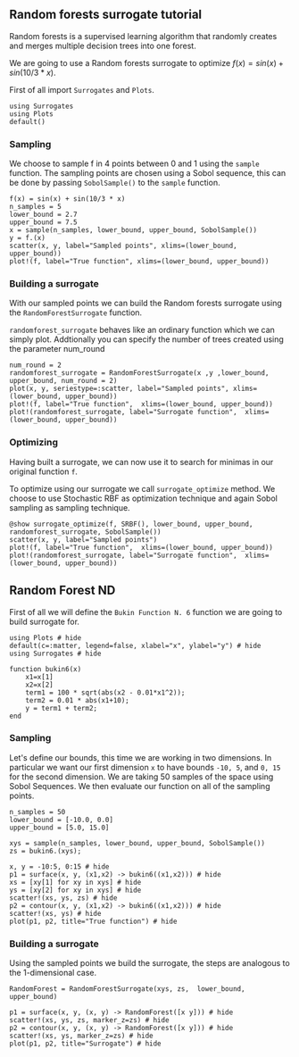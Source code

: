 ## Random forests surrogate tutorial

Random forests is a supervised learning algorithm that randomly creates and merges multiple decision trees into one forest.

We are going to use a Random forests surrogate to optimize $f(x)=sin(x)+sin(10/3 * x)$.

First of all import `Surrogates` and `Plots`.
```@example RandomForestSurrogate_tutorial
using Surrogates
using Plots
default()
```
### Sampling

We choose to sample f in 4 points between 0 and 1 using the `sample` function. The sampling points are chosen using a Sobol sequence, this can be done by passing `SobolSample()` to the `sample` function.

```@example RandomForestSurrogate_tutorial
f(x) = sin(x) + sin(10/3 * x)
n_samples = 5
lower_bound = 2.7
upper_bound = 7.5
x = sample(n_samples, lower_bound, upper_bound, SobolSample())
y = f.(x)
scatter(x, y, label="Sampled points", xlims=(lower_bound, upper_bound))
plot!(f, label="True function", xlims=(lower_bound, upper_bound))
```
### Building a surrogate

With our sampled points we can build the Random forests surrogate using the `RandomForestSurrogate` function.

`randomforest_surrogate` behaves like an ordinary function which we can simply plot. Addtionally you can specify the number of trees created
using the parameter num_round

```@example RandomForestSurrogate_tutorial
num_round = 2
randomforest_surrogate = RandomForestSurrogate(x ,y ,lower_bound, upper_bound, num_round = 2)
plot(x, y, seriestype=:scatter, label="Sampled points", xlims=(lower_bound, upper_bound))
plot!(f, label="True function",  xlims=(lower_bound, upper_bound))
plot!(randomforest_surrogate, label="Surrogate function",  xlims=(lower_bound, upper_bound))
```
### Optimizing
Having built a surrogate, we can now use it to search for minimas in our original function `f`.

To optimize using our surrogate we call `surrogate_optimize` method. We choose to use Stochastic RBF as optimization technique and again Sobol sampling as sampling technique.

```@example RandomForestSurrogate_tutorial
@show surrogate_optimize(f, SRBF(), lower_bound, upper_bound, randomforest_surrogate, SobolSample())
scatter(x, y, label="Sampled points")
plot!(f, label="True function",  xlims=(lower_bound, upper_bound))
plot!(randomforest_surrogate, label="Surrogate function",  xlims=(lower_bound, upper_bound))
```


## Random Forest ND

First of all we will define the `Bukin Function N. 6` function we are going to build surrogate for.

```@example RandomForestSurrogateND
using Plots # hide
default(c=:matter, legend=false, xlabel="x", ylabel="y") # hide
using Surrogates # hide

function bukin6(x)
    x1=x[1]
    x2=x[2]
    term1 = 100 * sqrt(abs(x2 - 0.01*x1^2));
    term2 = 0.01 * abs(x1+10);
    y = term1 + term2;
end
```


### Sampling

Let's define our bounds, this time we are working in two dimensions. In particular we want our first dimension `x` to have bounds `-10, 5`, and `0, 15` for the second dimension. We are taking 50 samples of the space using Sobol Sequences. We then evaluate our function on all of the sampling points.

```@example RandomForestSurrogateND
n_samples = 50
lower_bound = [-10.0, 0.0]
upper_bound = [5.0, 15.0]

xys = sample(n_samples, lower_bound, upper_bound, SobolSample())
zs = bukin6.(xys);
```

```@example RandomForestSurrogateND
x, y = -10:5, 0:15 # hide
p1 = surface(x, y, (x1,x2) -> bukin6((x1,x2))) # hide
xs = [xy[1] for xy in xys] # hide
ys = [xy[2] for xy in xys] # hide
scatter!(xs, ys, zs) # hide
p2 = contour(x, y, (x1,x2) -> bukin6((x1,x2))) # hide
scatter!(xs, ys) # hide
plot(p1, p2, title="True function") # hide
```


### Building a surrogate
Using the sampled points we build the surrogate, the steps are analogous to the 1-dimensional case.

```@example RandomForestSurrogateND
RandomForest = RandomForestSurrogate(xys, zs,  lower_bound, upper_bound)
```

```@example RandomForestSurrogateND
p1 = surface(x, y, (x, y) -> RandomForest([x y])) # hide
scatter!(xs, ys, zs, marker_z=zs) # hide
p2 = contour(x, y, (x, y) -> RandomForest([x y])) # hide
scatter!(xs, ys, marker_z=zs) # hide
plot(p1, p2, title="Surrogate") # hide
```
